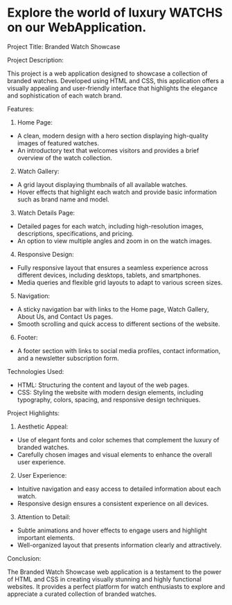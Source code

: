 # Explore the world of luxury WATCHS on our WebApplication.

Project Title: Branded Watch Showcase

Project Description:

This project is a web application designed to showcase a collection of branded watches. Developed using HTML and CSS, this application offers a visually appealing and user-friendly interface that highlights the elegance and sophistication of each watch brand.

Features:

1. Home Page:

- A clean, modern design with a hero section displaying high-quality images of featured watches.
- An introductory text that welcomes visitors and provides a brief overview of the watch collection.

2. Watch Gallery:

- A grid layout displaying thumbnails of all available watches.
- Hover effects that highlight each watch and provide basic information such as brand name and model.

3. Watch Details Page:

- Detailed pages for each watch, including high-resolution images, descriptions, specifications, and pricing.
- An option to view multiple angles and zoom in on the watch images.

4. Responsive Design:

- Fully responsive layout that ensures a seamless experience across different devices, including desktops, tablets, and smartphones.
- Media queries and flexible grid layouts to adapt to various screen sizes.

5. Navigation:

- A sticky navigation bar with links to the Home page, Watch Gallery, About Us, and Contact Us pages.
- Smooth scrolling and quick access to different sections of the website.

6. Footer:

- A footer section with links to social media profiles, contact information, and a newsletter subscription form.

Technologies Used:

- HTML: Structuring the content and layout of the web pages.
- CSS: Styling the website with modern design elements, including typography, colors, spacing, and responsive design techniques.

Project Highlights:

1. Aesthetic Appeal:

- Use of elegant fonts and color schemes that complement the luxury of branded watches.
- Carefully chosen images and visual elements to enhance the overall user experience.

2. User Experience:

- Intuitive navigation and easy access to detailed information about each watch.
- Responsive design ensures a consistent experience on all devices.

3. Attention to Detail:

- Subtle animations and hover effects to engage users and highlight important elements.
- Well-organized layout that presents information clearly and attractively.

Conclusion:

The Branded Watch Showcase web application is a testament to the power of HTML and CSS in creating visually stunning and highly functional websites. It provides a perfect platform for watch enthusiasts to explore and appreciate a curated collection of branded watches.
